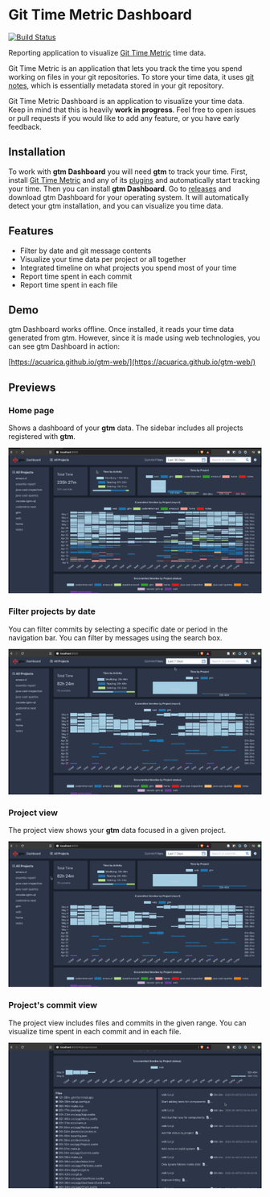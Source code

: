# Git Time Metric Dashboard

[![Build Status](https://travis-ci.com/acuarica/gtm-web.svg?branch=master)](https://travis-ci.com/acuarica/gtm-web)

Reporting application to visualize [Git Time Metric](https://github.com/git-time-metric/gtm) time data.

Git Time Metric is an application that lets you track the time you spend working on files in your git repositories.
To store your time data, it uses [git notes](https://git-scm.com/docs/git-notes), which is essentially metadata stored in your git repository.

Git Time Metric Dashboard is an application to visualize your time data.
Keep in mind that this is heavily **work in progress**. Feel free to open issues or pull requests if you would like to add any feature,
or you have early feedback.

## Installation

To work with **gtm Dashboard** you will need **gtm** to track your time.
First, install [Git Time Metric](https://github.com/git-time-metric/gtm) and any of its [plugins](https://github.com/git-time-metric/gtm#install-a-plugin-for-your-editor) and automatically start tracking your time.
Then you can install **gtm Dashboard**.
Go to [releases](https://github.com/acuarica/gtm-web/releases) and download gtm Dashboard for your operating system.
It will automatically detect your gtm installation, and you can visualize you time data.

## Features

- Filter by date and git message contents
- Visualize your time data per project or all together
- Integrated timeline on what projects you spend most of your time
- Report time spent in each commit
- Report time spent in each file

## Demo

gtm Dashboard works offline.
Once installed, it reads your time data generated from gtm.
However, since it is made using web technologies, you can see gtm Dashboard in action:

[https://acuarica.github.io/gtm-web/](https://acuarica.github.io/gtm-web/)

## Previews

### Home page

Shows a dashboard of your **gtm** data.
The sidebar includes all projects registered with **gtm**.

![Home-main](docs/Home-main.gif)

### Filter projects by date

You can filter commits by selecting a specific date or period in the navigation bar.
You can filter by messages using the search box.

![Home-search](docs/Home-search.gif)

### Project view

The project view shows your **gtm** data focused in a given project.

![Project-main](docs/Project-main.gif)

### Project's commit view

The project view includes files and commits in the given range.
You can visualize time spent in each commit and in each file.

![Project-commits](docs/Project-commits.gif)
